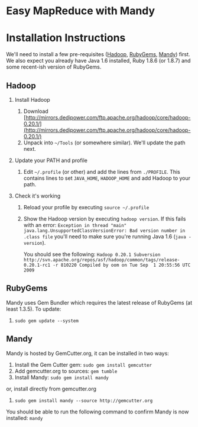 Easy MapReduce with Mandy
=========================


Installation Instructions
=========================

We'll need to install a few pre-requisites ([Hadoop](http://hadoop.apache.org/), [RubyGems](http://docs.rubygems.org/),
[Mandy](http://github.com/trafficbroker/mandy)) first. We also expect you already have Java 1.6 installed, Ruby 1.8.6
(or 1.8.7) and some recent-ish version of RubyGems.

Hadoop
------

1. Install Hadoop
	1. Download [http://mirrors.dedipower.com/ftp.apache.org/hadoop/core/hadoop-0.20.1/](http://mirrors.dedipower.com/ftp.apache.org/hadoop/core/hadoop-0.20.1/)
	2. Unpack into `~/Tools` (or somewhere similar). We'll update the path next.

2. Update your PATH and profile
	1. Edit `~/.profile` (or other) and add the lines from `./PROFILE`. This contains lines to set `JAVA_HOME`,
	`HADOOP_HOME` and add Hadoop to your path.

3. Check it's working
	1. Reload your profile by executing `source ~/.profile`
	2.	Show the Hadoop version by executing `hadoop version`. If this fails with an error:
	`Exception in thread "main" java.lang.UnsupportedClassVersionError: Bad version number in .class file` you'll need
	to make sure you're running Java 1.6 (`java -version`).
	
		You should see the following: `Hadoop 0.20.1
	Subversion http://svn.apache.org/repos/asf/hadoop/common/tags/release-0.20.1-rc1 -r 810220
	Compiled by oom on Tue Sep  1 20:55:56 UTC 2009`
	
RubyGems
--------

Mandy uses Gem Bundler which requires the latest release of RubyGems (at least 1.3.5). To update:

1. `sudo gem update --system`

Mandy
-----

Mandy is hosted by GemCutter.org, it can be installed in two ways:

1. Install the Gem Cutter gem: `sudo gem install gemcutter`
2. Add gemcutter.org to sources: `gem tumble`
3. Install Mandy: `sudo gem install mandy`

or, install directly from gemcutter.org

1. `sudo gem install mandy --source http://gemcutter.org`

You should be able to run the following command to confirm Mandy is now installed: `mandy`